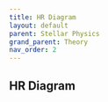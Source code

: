 ```yaml
---
title: HR Diagram
layout: default
parent: Stellar Physics
grand_parent: Theory
nav_order: 2
---
```


## HR Diagram
